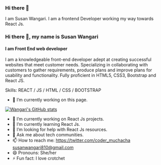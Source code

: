 ### Hi there 👋
I am Susan Wangari. I am a frontend Developer working my way towards React Js.
### Hi there 👋, my name is Susan Wangari
#### I am Front End web developer
I am a knowledgeable front-end developer adept at creating successful websites that meet customer needs. Specializing in collaborating with customers to gather requirements, produce plans and improve plans for usability and functionality. Fully proficient in HTML5, CSS3, Bootstrap and React JS.

Skills:  REACT / JS / HTML / CSS / BOOTSTRAP

- 🔭 I’m currently working on this page. 


[![Wangari's GitHub stats](https://github-readme-stats.vercel.app/api?username=Susan-Wangari)](https://github.com/anuraghazra/github-readme-stats)

- 🔭 I’m currently working on React Js projects.
- 🌱 I’m currently learning React Js.
- 🤔 I’m looking for help with React Js resources.
- 💬 Ask me about tech communities.
- 📫 How to reach me: https://twitter.com/coder_muchacha susanwangari810@gmail.com
- 😄 Pronouns: She/her
- ⚡ Fun fact: I love crotchet 

